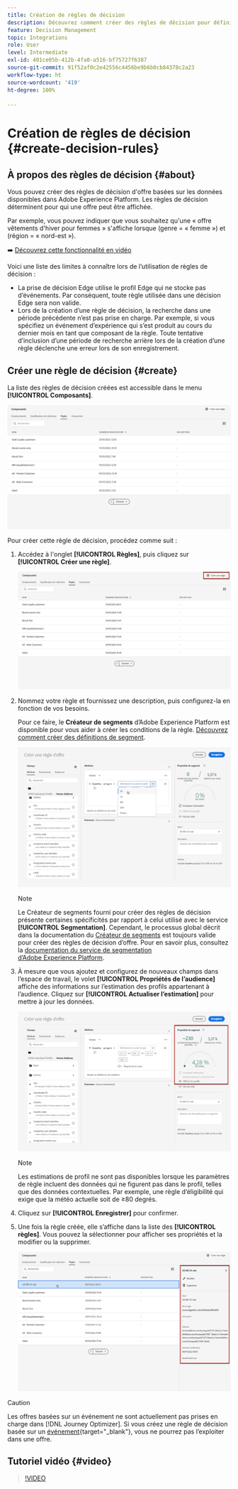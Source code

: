 ```yaml
---
title: Création de règles de décision
description: Découvrez comment créer des règles de décision pour définir pour qui les offres peuvent être affichées.
feature: Decision Management
topic: Integrations
role: User
level: Intermediate
exl-id: 401ce05b-412b-4fa0-a516-bf75727f6387
source-git-commit: 91f52af0c2e42556c4456be9b6b0cb84378c2a23
workflow-type: ht
source-wordcount: '419'
ht-degree: 100%

---
```


# Création de règles de décision {#create-decision-rules}

## À propos des règles de décision {#about}

Vous pouvez créer des règles de décision d&#39;offre basées sur les données disponibles dans Adobe Experience Platform. Les règles de décision déterminent pour qui une offre peut être affichée.

Par exemple, vous pouvez indiquer que vous souhaitez qu&#39;une « offre vêtements d&#39;hiver pour femmes » s&#39;affiche lorsque (genre = « femme ») et (région = « nord-est »).

➡️ [Découvrez cette fonctionnalité en vidéo](#video)

Voici une liste des limites à connaître lors de l’utilisation de règles de décision :

* La prise de décision Edge utilise le profil Edge qui ne stocke pas d’événements. Par conséquent, toute règle utilisée dans une décision Edge sera non valide.
* Lors de la création d’une règle de décision, la recherche dans une période précédente n’est pas prise en charge. Par exemple, si vous spécifiez un événement d’expérience qui s’est produit au cours du dernier mois en tant que composant de la règle. Toute tentative d’inclusion d’une période de recherche arrière lors de la création d’une règle déclenche une erreur lors de son enregistrement.
  <!--* Decision requests that use the hub profile will look at the last 100 experience events on the profile to evaluate rules that reference historical experience events.-->

## Créer une règle de décision {#create}

La liste des règles de décision créées est accessible dans le menu **[!UICONTROL Composants]**.

![](../assets/decision_rules_list.png)

Pour créer cette règle de décision, procédez comme suit :

1. Accédez à l&#39;onglet **[!UICONTROL Règles]**, puis cliquez sur **[!UICONTROL Créer une règle]**.

   ![](../assets/offers_decision_rule_creation.png)

1. Nommez votre règle et fournissez une description, puis configurez-la en fonction de vos besoins.

   Pour ce faire, le **Créateur de segments** d’Adobe Experience Platform est disponible pour vous aider à créer les conditions de la règle. [Découvrez comment créer des définitions de segment](../../audience/creating-a-segment-definition.md).

   <!--In this example, the rule will target customers that have the "Gold" loyalty level.-->

   ![](../assets/offers_decision_rule_creation_segment.png)

   >[!NOTE]
   >
   >Le Créateur de segments fourni pour créer des règles de décision présente certaines spécificités par rapport à celui utilisé avec le service **[!UICONTROL Segmentation]**. Cependant, le processus global décrit dans la documentation du [Créateur de segments](../../audience/creating-a-segment-definition.md) est toujours valide pour créer des règles de décision d’offre. Pour en savoir plus, consultez la [documentation du service de segmentation d’Adobe Experience Platform](https://experienceleague.adobe.com/docs/experience-platform/segmentation/ui/segment-builder.html?lang=fr).

1. À mesure que vous ajoutez et configurez de nouveaux champs dans l’espace de travail, le volet **[!UICONTROL Propriétés de l’audience]** affiche des informations sur l’estimation des profils appartenant à l’audience. Cliquez sur **[!UICONTROL Actualiser l’estimation]** pour mettre à jour les données.

   ![](../assets/offers_decision_rule_creation_estimate.png)

   >[!NOTE]
   >
   >Les estimations de profil ne sont pas disponibles lorsque les paramètres de règle incluent des données qui ne figurent pas dans le profil, telles que des données contextuelles. Par exemple, une règle d’éligibilité qui exige que la météo actuelle soit de ≥80 degrés.

1. Cliquez sur **[!UICONTROL Enregistrer]** pour confirmer.

1. Une fois la règle créée, elle s’affiche dans la liste des **[!UICONTROL règles]**. Vous pouvez la sélectionner pour afficher ses propriétés et la modifier ou la supprimer.

   ![](../assets/rule_created.png)

>[!CAUTION]
>
>Les offres basées sur un événement ne sont actuellement pas prises en charge dans [!DNL Journey Optimizer]. Si vous créez une règle de décision basée sur un [événement](https://experienceleague.adobe.com/docs/experience-platform/segmentation/ui/segment-builder.html?lang=fr#events){target="_blank"}, vous ne pourrez pas l’exploiter dans une offre.

## Tutoriel vidéo {#video}

>[!VIDEO](https://video.tv.adobe.com/v/329373?quality=12)
